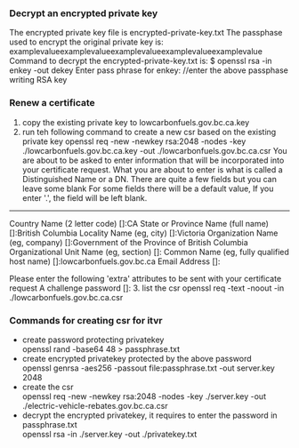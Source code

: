 
### Decrypt an encrypted private key
The encrypted private key file is encrypted-private-key.txt
The passphase used to encrypt the original private key is: examplevalueexamplevalueexamplevalueexamplevalueexamplevalue
Command to decrypt the encrypted-private-key.txt is:
    $ openssl rsa -in enkey -out dekey
        Enter pass phrase for enkey: //enter the above passphase
        writing RSA key

### Renew a certificate
1. copy the existing private key to lowcarbonfuels.gov.bc.ca.key
2. run teh following command to create a new csr based on the existing private key
openssl req -new -newkey rsa:2048 -nodes -key ./lowcarbonfuels.gov.bc.ca.key -out ./lowcarbonfuels.gov.bc.ca.csr
You are about to be asked to enter information that will be incorporated
into your certificate request.
What you are about to enter is what is called a Distinguished Name or a DN.
There are quite a few fields but you can leave some blank
For some fields there will be a default value,
If you enter '.', the field will be left blank.
-----
Country Name (2 letter code) []:CA
State or Province Name (full name) []:British Columbia
Locality Name (eg, city) []:Victoria
Organization Name (eg, company) []:Government of the Province of British Columbia
Organizational Unit Name (eg, section) []:
Common Name (eg, fully qualified host name) []:lowcarbonfuels.gov.bc.ca
Email Address []:

Please enter the following 'extra' attributes
to be sent with your certificate request
A challenge password []:
3. list the csr
openssl req -text -noout -in ./lowcarbonfuels.gov.bc.ca.csr

### Commands for creating csr for itvr
* create password protecting privatekey  
    openssl rand -base64 48 > passphrase.txt
* create encrypted privatekey protected by the above password  
    openssl genrsa -aes256 -passout file:passphrase.txt -out server.key 2048
* create the csr  
    openssl req -new -newkey rsa:2048 -nodes -key ./server.key -out ./electric-vehicle-rebates.gov.bc.ca.csr
* decrypt the encrypted privatekey, it requires to enter the password in passphrase.txt  
    openssl rsa -in ./server.key -out ./privatekey.txt
    